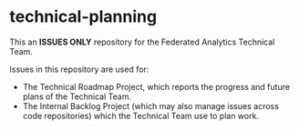 # technical-planning

This an **ISSUES ONLY** repository for the Federated Analytics Technical Team.

Issues in this repository are used for:

- The Technical Roadmap Project, which reports the progress and future plans of the Technical Team.
- The Internal Backlog Project (which may also manage issues across code repositories) which the Technical Team use to plan work.
